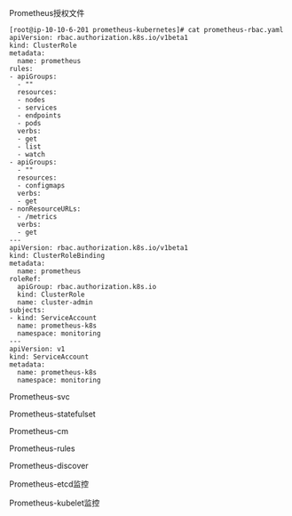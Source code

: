Prometheus授权文件

```
[root@ip-10-10-6-201 prometheus-kubernetes]# cat prometheus-rbac.yaml
apiVersion: rbac.authorization.k8s.io/v1beta1
kind: ClusterRole
metadata:
  name: prometheus
rules:
- apiGroups:
  - ""
  resources:
  - nodes
  - services
  - endpoints
  - pods
  verbs:
  - get
  - list
  - watch
- apiGroups:
  - ""
  resources:
  - configmaps
  verbs:
  - get
- nonResourceURLs:
  - /metrics
  verbs:
  - get
---
apiVersion: rbac.authorization.k8s.io/v1beta1
kind: ClusterRoleBinding
metadata:
  name: prometheus
roleRef:
  apiGroup: rbac.authorization.k8s.io
  kind: ClusterRole
  name: cluster-admin
subjects:
- kind: ServiceAccount
  name: prometheus-k8s
  namespace: monitoring
---
apiVersion: v1
kind: ServiceAccount
metadata:
  name: prometheus-k8s
  namespace: monitoring

```

Prometheus-svc

Prometheus-statefulset

Prometheus-cm

Prometheus-rules

Prometheus-discover

Prometheus-etcd监控

Prometheus-kubelet监控

